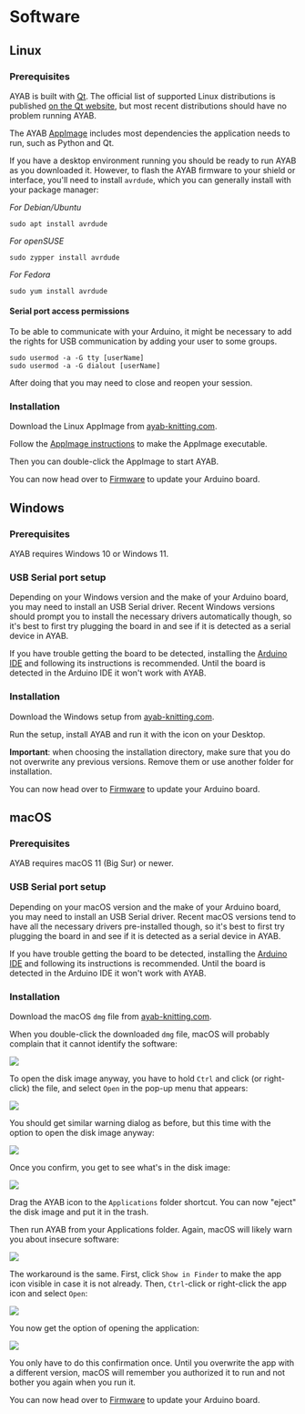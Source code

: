 # Software

## Linux

### Prerequisites

AYAB is built with [Qt](https://www.qt.io). The official list of supported Linux distributions is published [on the Qt website](https://doc.qt.io/qt-6/linux.html#supported-configurations), but most recent distributions should have no problem running AYAB.

The AYAB [AppImage](https://appimage.org) includes most dependencies the application needs to run, such as Python and Qt.

If you have a desktop environment running you should be ready to run AYAB as you downloaded it. However, to flash the AYAB firmware to your shield or interface, you'll need to install `avrdude`, which you can generally install with your package manager:

*For Debian/Ubuntu*

    sudo apt install avrdude

*For openSUSE*

    sudo zypper install avrdude

*For Fedora*

    sudo yum install avrdude

#### Serial port access permissions

To be able to communicate with your Arduino, it might be necessary to add the rights for USB communication by adding your user to some groups.

    sudo usermod -a -G tty [userName]
    sudo usermod -a -G dialout [userName]

After doing that you may need to close and reopen your session.

### Installation

Download the Linux AppImage from [ayab-knitting.com](https://ayab-knitting.com/ayab-software/).

Follow the [AppImage instructions](https://docs.appimage.org/introduction/quickstart.html#how-to-run-an-appimage) to make the AppImage executable.

Then you can double-click the AppImage to start AYAB.

You can now head over to [Firmware](./firmware.md) to update your Arduino board.

## Windows

### Prerequisites

AYAB requires Windows 10 or Windows 11.

### USB Serial port setup

Depending on your Windows version and the make of your Arduino board, you may need to install an USB Serial driver. Recent Windows versions should prompt you to install the necessary drivers automatically though, so it's best to first try plugging the board in and see if it is detected as a serial device in AYAB.

If you have trouble getting the board to be detected, installing the [Arduino IDE](https://www.arduino.cc/en/software) and following its instructions is recommended. Until the board is detected in the Arduino IDE it won't work with AYAB.

### Installation

Download the Windows setup from [ayab-knitting.com](https://ayab-knitting.com/ayab-software/).  

Run the setup, install AYAB and run it with the icon on your Desktop.

**Important**: when choosing the installation directory, make sure that you do not overwrite any previous versions. Remove them or use another folder for installation.

You can now head over to [Firmware](./firmware.md) to update your Arduino board.

## macOS

### Prerequisites

AYAB requires macOS 11 (Big Sur) or newer.

### USB Serial port setup

Depending on your macOS version and the make of your Arduino board, you may need to install an USB Serial driver. Recent macOS versions tend to have
all the necessary drivers pre-installed though, so it's best to first try plugging the board in and see if it is detected as a serial device in AYAB.

If you have trouble getting the board to be detected, installing the [Arduino IDE](https://www.arduino.cc/en/software) and following its instructions is recommended. Until the board is detected in the Arduino IDE it won't work with AYAB.

### Installation

Download the macOS `dmg` file from [ayab-knitting.com](https://ayab-knitting.com/ayab-software/).

When you double-click the downloaded `dmg` file, macOS will probably complain that it cannot identify the software:

![](../img/macos/ayab-dmg-blocked.png)

To open the disk image anyway, you have to hold `Ctrl` and click (or right-click) the file, and select `Open` in the pop-up menu that appears:

![](../img/macos/ayab-dmg-right-click.png)

You should get similar warning dialog as before, but this time with the option to open the disk image anyway:

![](../img/macos/ayab-dmg-confirm-open.png)

Once you confirm, you get to see what's in the disk image:

![](../img/macos/ayab-dmg-contents.png)

Drag the AYAB icon to the `Applications` folder shortcut. You can now "eject" the disk image and put it in the trash.

Then run AYAB from your Applications folder. Again, macOS will likely warn you about insecure software:

![](../img/macos/ayab-app-blocked.png)

The workaround is the same. First, click `Show in Finder` to make the app icon visible in case it is not already. Then, `Ctrl`-click or right-click the app icon and select `Open`:

![](../img/macos/ayab-app-right-click.png)

You now get the option of opening the application:

![](../img/macos/ayab-app-confirm-open.png)

You only have to do this confirmation once. Until you overwrite the app with a different version, macOS will remember you authorized it to run and not bother you again when you run it.

You can now head over to [Firmware](./firmware.md) to update your Arduino board.